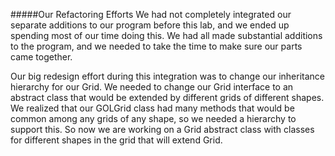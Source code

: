 #####Our Refactoring Efforts
We had not completely integrated our separate additions to our program before this lab, and we ended up spending most of our time 
doing this. We had all made substantial additions to the program, and we needed to take the time to make sure our parts came together.

Our big redesign effort during this integration was to change our inheritance hierarchy for our Grid. We needed to change our Grid
interface to an abstract class that would be extended by different grids of different shapes. We realized that our GOLGrid class
had many methods that would be common among any grids of any shape, so we needed a hierarchy to support this. So now we are working on a Grid
abstract class with classes for different shapes in the grid that will extend Grid.